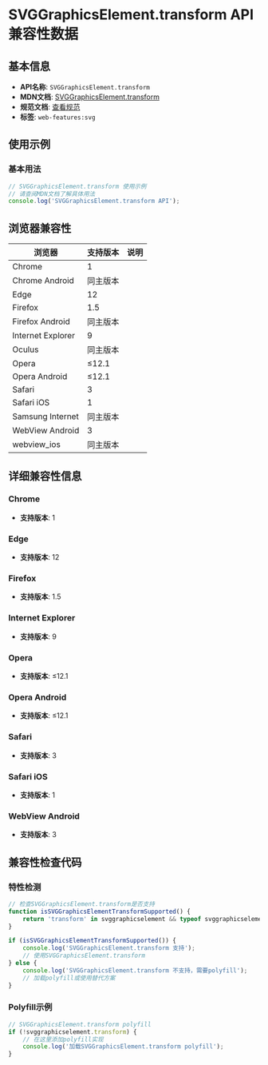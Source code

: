 # SVGGraphicsElement.transform API 兼容性数据

## 基本信息

- **API名称**: `SVGGraphicsElement.transform`
- **MDN文档**: [SVGGraphicsElement.transform](https://developer.mozilla.org/docs/Web/API/SVGGraphicsElement/transform)
- **规范文档**: [查看规范](https://svgwg.org/svg2-draft/types.html#__svg__SVGGraphicsElement__transform)
- **标签**: `web-features:svg`

## 使用示例

### 基本用法

```javascript
// SVGGraphicsElement.transform 使用示例
// 请查阅MDN文档了解具体用法
console.log('SVGGraphicsElement.transform API');
```

## 浏览器兼容性

| 浏览器 | 支持版本 | 说明 |
|--------|----------|------|
| Chrome | 1 |  |
| Chrome Android | 同主版本 |  |
| Edge | 12 |  |
| Firefox | 1.5 |  |
| Firefox Android | 同主版本 |  |
| Internet Explorer | 9 |  |
| Oculus | 同主版本 |  |
| Opera | ≤12.1 |  |
| Opera Android | ≤12.1 |  |
| Safari | 3 |  |
| Safari iOS | 1 |  |
| Samsung Internet | 同主版本 |  |
| WebView Android | 3 |  |
| webview_ios | 同主版本 |  |

## 详细兼容性信息

### Chrome

- **支持版本**: 1

### Edge

- **支持版本**: 12

### Firefox

- **支持版本**: 1.5

### Internet Explorer

- **支持版本**: 9

### Opera

- **支持版本**: ≤12.1

### Opera Android

- **支持版本**: ≤12.1

### Safari

- **支持版本**: 3

### Safari iOS

- **支持版本**: 1

### WebView Android

- **支持版本**: 3

## 兼容性检查代码

### 特性检测

```javascript
// 检查SVGGraphicsElement.transform是否支持
function isSVGGraphicsElementTransformSupported() {
    return 'transform' in svggraphicselement && typeof svggraphicselement.transform === 'function';
}

if (isSVGGraphicsElementTransformSupported()) {
    console.log('SVGGraphicsElement.transform 支持');
    // 使用SVGGraphicsElement.transform
} else {
    console.log('SVGGraphicsElement.transform 不支持，需要polyfill');
    // 加载polyfill或使用替代方案
}
```

### Polyfill示例

```javascript
// SVGGraphicsElement.transform polyfill
if (!svggraphicselement.transform) {
    // 在这里添加polyfill实现
    console.log('加载SVGGraphicsElement.transform polyfill');
}
```

